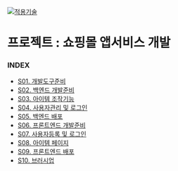[nextjs15]: https://github.com/JaceKim-TheAL/D2505_Nextjs
[![적용기술](https://skillicons.dev/icons?i=pr,nextjs,ts,react,vercel)][nextjs15]

# 프로젝트 : 쇼핑몰 앱서비스 개발

### INDEX

- [S01. 개발도구준비            ][link_01]
- [S02. 백엔드 개발준비         ][link_02]
- [S03. 아이템 조작기능         ][link_03]
- [S04. 사용자관리 및 로그인     ][link_04]
- [S05. 백엔드 배포             ][link_05]
- [S06. 프론트엔드 개발준비      ][link_06]
- [S07. 사용자등록 및 로그인     ][link_07]
- [S08. 아이템 페이지           ][link_08]
- [S09. 프론트엔드 배포         ][link_09]
- [S10. 브러시업               ][link_10]

[link_01]: ./small_01.md
[link_02]: ./small_02.md
[link_03]: ./small_03.md
[link_04]: ./small_04.md
[link_05]: ./small_05.md
[link_06]: ./small_06.md
[link_07]: ./small_07.md
[link_08]: ./small_08.md
[link_09]: ./small_09.md
[link_10]: ./small_10.md
